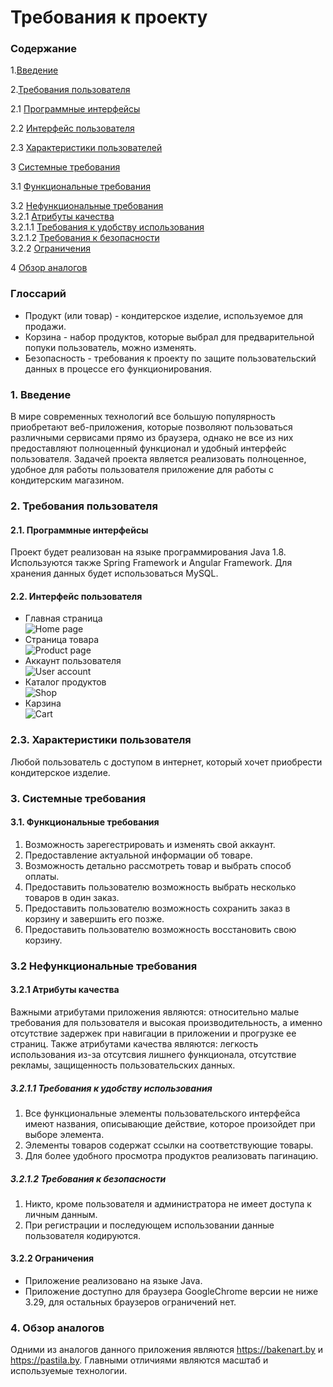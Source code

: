 # Требования к проекту

### Содержание

1.[Введение](#1)

2.[Требования пользователя](#2) <br>
  
 2.1 [Программные интерфейсы](#2.1) <br>
  
 2.2 [Интерфейс пользователя](#2.2) <br>

 2.3 [Характеристики пользователей](#2.3) <br>

3 [Системные требования](#3) <br>
 
 3.1 [Функциональные требования](#3.1) <br>
  
 3.2 [Нефункциональные требования](#3.2) <br>
    3.2.1 [Атрибуты качества](#3.2.1) <br>
       3.2.1.1 [Требования к удобству использования](#3.2.1.1) <br>
       3.2.1.2 [Требования к безопасности](#3.2.1.2) <br>
 	3.2.2 [Ограничения](#3.2.2) <br>
 
 4 [Обзор аналогов](#4) <br> 
  
### Глоссарий
* Продукт (или товар) - кондитерское изделие, используемое для продажи.
* Корзина - набор продуктов, которые выбрал для предварительной попуки пользователь, можно изменять.
* Безопасность - требования к проекту по защите пользовательский данных в процессе его функционирования.


### 1. Введение <a name="1"></a>

В мире современных технологий все большую популярность приобретают веб-приложения, которые позволяют пользоваться 
различными сервисами прямо из браузера, однако не все из них предоставляют полноценный функционал и удобный интерфейс 
пользователя. Задачей проекта является реализовать полноценное, удобное для работы пользователя приложение для работы с 
кондитерским магазином. 

### 2. Требования пользователя <a name="2"></a>


#### 2.1. Программные интерфейсы <a name="2.1"></a>


Проект будет реализован на языке программирования Java 1.8. Используются также Spring Framework и Angular Framework.
Для хранения данных будет использоваться MySQL.


#### 2.2. Интерфейс пользователя <a name="2.2"></a>

- Главная страница<br> 
![Home page](https://raw.githubusercontent.com/RSlabodchikov/CandyShop/master/images/mockups/Home.png) 
- Страница товара<br> 
![Product page](https://raw.githubusercontent.com/RSlabodchikov/CandyShop/master/images/mockups/Product.png)
- Аккаунт пользователя<br> 
![User account](https://raw.githubusercontent.com/RSlabodchikov/CandyShop/master/images/mockups/Account.png)
- Каталог продуктов<br> 
![Shop](https://raw.githubusercontent.com/RSlabodchikov/CandyShop/master/images/mockups/Shop.png)
- Карзина<br> 
![Cart](https://raw.githubusercontent.com/RSlabodchikov/CandyShop/master/images/mockups/Cart.png)

### 2.3. Характеристики пользователя <a name="2.3"></a>

Любой пользователь с доступом в интернет, который хочет приобрести кондитерское изделие.

### 3. Системные требования <a name="3"></a>


#### 3.1. Функциональные требования <a name="3.1"></a>


1. Возможность зарегестрировать и изменять свой аккаунт.
2. Предоставление актуальной информации об товаре.
3. Возможность детально рассмотреть товар и выбрать способ оплаты.
4. Предоставить пользователю возможность выбрать несколько товаров в один заказ.
5. Предоставить пользователю возможность сохранить заказ в корзину и завершить его позже.
6. Предоставить пользователю возможность восстановить свою корзину. 
 

### 3.2 Нефункциональные требования <a name="3.2"></a>

#### 3.2.1 Атрибуты качества <a name="3.2.1"></a>
Важными атрибутами приложения являются: относительно малые требования для пользователя и высокая производительность,
 а именно отсутствие задержек при навигации в приложении и прогрузке ее страниц. Также атрибутами качества являются:
  легкость использования из-за отсутсвия лишнего функционала, отсутствие рекламы, защищенность пользовательских данных.
##### 3.2.1.1 Требования к удобству использования <a name="3.2.1.1"></a>
1. Все функциональные элементы пользовательского интерфейса имеют названия, описывающие действие, которое произойдет при выборе элемента.
2. Элементы товаров содержат ссылки на соответствующие товары.
3. Для более удобного просмотра продуктов реализовать пагинацию.
##### 3.2.1.2 Требования к безопасности <a name="3.2.1.2"></a>
1. Никто, кроме пользователя и администратора не имеет доступа к личным данным.
2. При регистрации и последующем использовании данные пользователя кодируются.
#### 3.2.2 Ограничения <a name="3.2.2"></a>
* Приложение реализовано на языке Java.
* Приложение доступно для браузера GoogleChrome версии не ниже 3.29, для остальных браузеров ограничений нет.

### 4. Обзор аналогов <a name="4"></a>

Одними из аналогов данного приложения являются https://bakenart.by и https://pastila.by.
Главными отличиями являются масштаб и используемые технологии.